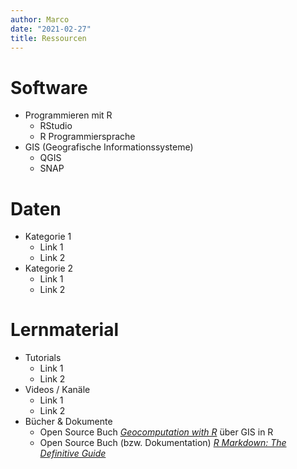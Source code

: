 ```yaml
---
author: Marco
date: "2021-02-27"
title: Ressourcen
---
```


# Software

- Programmieren mit R
  - RStudio
  - R Programmiersprache
- GIS (Geografische Informationssysteme)
  - QGIS
  - SNAP

# Daten

- Kategorie 1
  - Link 1
  - Link 2
- Kategorie 2
  - Link 1
  - Link 2

# Lernmaterial

- Tutorials
  - Link 1
  - Link 2
- Videos / Kanäle
  - Link 1
  - Link 2
- Bücher & Dokumente
  - Open Source Buch [*Geocomputation with R*](https://geocompr.robinlovelace.net/) über GIS in R
  - Open Source Buch (bzw. Dokumentation) [*R Markdown: The Definitive Guide*](https://bookdown.org/yihui/rmarkdown/)



